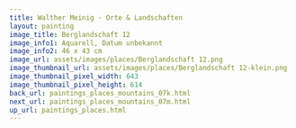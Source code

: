 ```yaml
---
title: Walther Meinig - Orte & Landschaften
layout: painting
image_title: Berglandschaft 12
image_info1: Aquarell, Datum unbekannt
image_info2: 46 x 43 cm
image_url: assets/images/places/Berglandschaft 12.png
image_thumbnail_url: assets/images/places/Berglandschaft 12-klein.png
image_thumbnail_pixel_width: 643
image_thumbnail_pixel_height: 614
back_url: paintings_places_mountains_07k.html
next_url: paintings_places_mountains_07m.html
up_url: paintings_places.html
---
```


